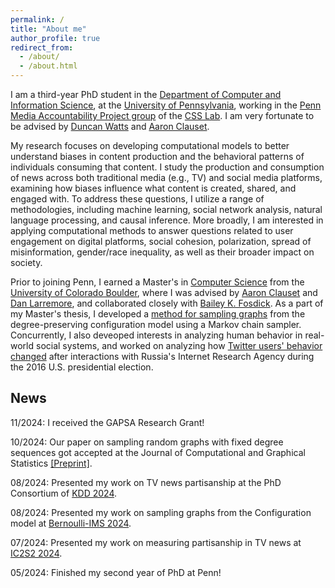 ```yaml
---
permalink: /
title: "About me"
author_profile: true
redirect_from: 
  - /about/
  - /about.html
---
```


I am a third-year PhD student in the [Department of Computer and Information Science](https://www.cis.upenn.edu/), at the [University of Pennsylvania](https://www.upenn.edu/), working in the [Penn Media Accountability Project group](https://css.seas.upenn.edu/project/penn-map/) of the [CSS Lab](https://css.seas.upenn.edu/). I am very fortunate to be advised by [Duncan Watts](https://www.asc.upenn.edu/people/faculty/duncan-j-watts-phd) and [Aaron Clauset](https://aaronclauset.github.io/).

My research focuses on developing computational models to better understand biases in content production and the behavioral patterns of individuals consuming that content. I study the production and consumption of news across both traditional media (e.g., TV) and social media platforms, examining how biases influence what content is created, shared, and engaged with. To address these questions, I utilize a range of methodologies, including machine learning, social network analysis, natural language processing, and causal inference. More broadly, I am interested in applying computational methods to answer questions related to user engagement on digital platforms, social cohesion, polarization, spread of misinformation, gender/race inequality, as well as their broader impact on society.

Prior to joining Penn, I earned a Master's in [Computer Science](https://www.colorado.edu/cs/) from the [University of Colorado Boulder](https://www.colorado.edu/), where I was advised by [Aaron Clauset](https://aaronclauset.github.io/) and [Dan Larremore](https://larremorelab.github.io/dan/), and collaborated closely with [Bailey K. Fosdick](https://www.baileyfosdick.com/). As a part of my Master's thesis, I developed a [method for sampling graphs](https://arxiv.org/pdf/2105.12120) from the degree-preserving configuration model using a Markov chain sampler. Concurrently, I also deveoped interests in analyzing human behavior in real-world social systems, and worked on analyzing how [Twitter users' behavior changed](https://dl.acm.org/doi/pdf/10.1145/3449164) after interactions with Russia's Internet Research Agency during the 2016 U.S. presidential election.

## News

11/2024: I received the GAPSA Research Grant! 

10/2024: Our paper on sampling random graphs with fixed degree sequences got accepted at the Journal of Computational and Graphical Statistics [[Preprint]](https://arxiv.org/abs/2105.12120).

08/2024: Presented my work on TV news partisanship at the PhD Consortium of [KDD 2024](https://kdd2024.kdd.org/).

08/2024: Presented my work on sampling graphs from the Configuration model at [Bernoulli-IMS 2024](https://www.bernoulli-ims-worldcongress2024.org/).

07/2024: Presented my work on measuring partisanship in TV news at [IC2S2 2024](https://ic2s2-2024.org/).

05/2024: Finished my second year of PhD at Penn! 